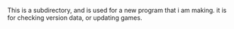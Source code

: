 This is a subdirectory, and is used for a new program that i am making.
it is for checking version data, or updating games.
